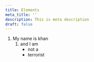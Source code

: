 ```yaml
---
title: Elements
meta_title: ''
description: This is meta description
draft: false
---
```

1. My name is khan
   1. and I am
      * not a 
      * terrorist
